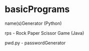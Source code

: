 # basicPrograms
name(s)Generator (Python)

rps - Rock Paper Scissor Game (Java)

pwd.py - passwordGenerator
